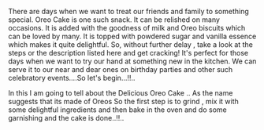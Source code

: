 There are days when we want to treat our friends and family to something special. Oreo Cake is one such snack. It can be relished on 
many occasions. It is added with the goodness of milk and Oreo biscuits which can be loved by many. It is topped with powdered sugar 
and vanilla essence which makes it quite delightful. So, without further delay , take a look at the steps or the description listed 
here and get cracking! It's perfect for those days when we want to try our hand at something new in the kitchen. We can serve it to 
our near and dear ones on birthday parties and other such celebratory events....So let's begin...!!..

In this I am going to tell about the Delicious Oreo Cake ..
As the name suggests that its made of Oreos So the first step is to grind , mix it with some delightful ingredients and then bake in the oven and do some garnishing and the cake is done..!!..

